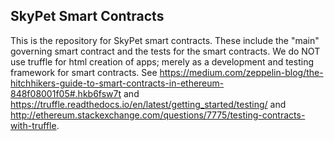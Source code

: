 ## SkyPet Smart Contracts

This is the repository for SkyPet smart contracts.  These include the "main" governing smart contract and the tests for the smart contracts.  We do NOT use truffle for html creation of apps; merely as a development and testing framework for smart contracts.  See https://medium.com/zeppelin-blog/the-hitchhikers-guide-to-smart-contracts-in-ethereum-848f08001f05#.hkb6fsw7t and https://truffle.readthedocs.io/en/latest/getting_started/testing/ and http://ethereum.stackexchange.com/questions/7775/testing-contracts-with-truffle.
